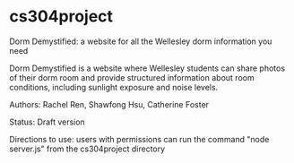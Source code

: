 # cs304project
Dorm Demystified: a website for all the Wellesley dorm information you need

Dorm Demystified is a website where Wellesley students can share photos of their dorm room and provide structured information about room conditions, including sunlight exposure and noise levels. 

Authors: Rachel Ren, Shawfong Hsu, Catherine Foster

Status: Draft version

Directions to use: users with permissions can run the command "node server.js" from the cs304project directory
